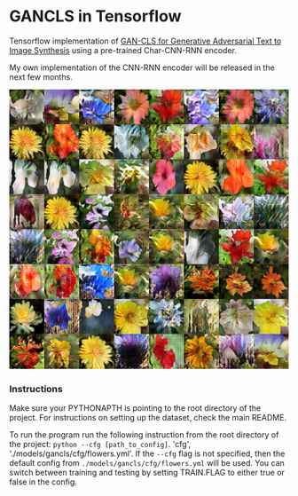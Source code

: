 # GANCLS in Tensorflow

Tensorflow implementation of [GAN-CLS for Generative Adversarial Text to Image Synthesis](https://arxiv.org/abs/1605.05396)
using a pre-trained Char-CNN-RNN encoder.

My own implementation of the CNN-RNN encoder will be released in the next few 
months.

![alt tag](images/GANCLS_flowers.png)

### Instructions

Make sure your PYTHONAPTH is pointing to the root directory of the project. For instructions on setting up the
dataset, check the main README.

To run the program run the following instruction from the root directory of the project: `python --cfg [path_to_config]`.
'cfg', './models/gancls/cfg/flowers.yml'. If the `--cfg` flag is not specified, then the default config 
from `./models/gancls/cfg/flowers.yml` will be used. You can switch between training and testing 
by setting TRAIN.FLAG to either true or false in the config.


